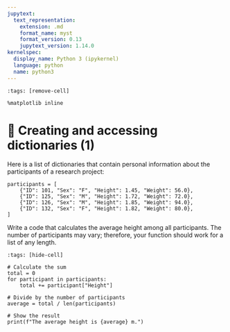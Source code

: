 ```yaml
---
jupytext:
  text_representation:
    extension: .md
    format_name: myst
    format_version: 0.13
    jupytext_version: 1.14.0
kernelspec:
  display_name: Python 3 (ipykernel)
  language: python
  name: python3
---
```


```{code-cell} ipython3
:tags: [remove-cell]

%matplotlib inline
```


# 💪 Creating and accessing dictionaries (1)

Here is a list of dictionaries that contain personal information about the participants of a research project:

```{code-cell} ipython3
participants = [
    {"ID": 101, "Sex": "F", "Height": 1.45, "Weight": 56.0},
    {"ID": 125, "Sex": "M", "Height": 1.72, "Weight": 72.0},
    {"ID": 126, "Sex": "M", "Height": 1.85, "Weight": 94.0},
    {"ID": 132, "Sex": "F", "Height": 1.82, "Weight": 80.0},
]
```

Write a code that calculates the average height among all participants. The number of participants may vary; therefore, your function should work for a list of any length.

```{code-cell} ipython3
:tags: [hide-cell]

# Calculate the sum
total = 0
for participant in participants:
    total += participant["Height"]

# Divide by the number of participants
average = total / len(participants)

# Show the result
print(f"The average height is {average} m.")
```

